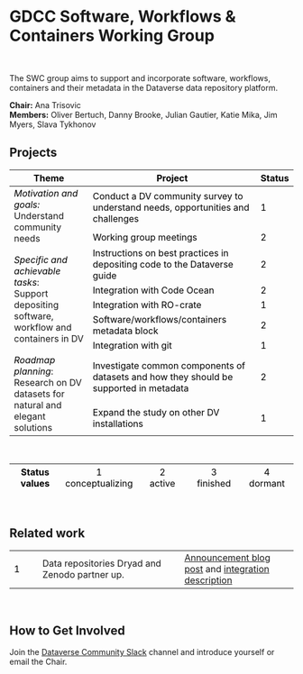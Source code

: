 <h1> GDCC Software, Workflows & Containers Working Group </h1>
<br>

The SWC group aims to support and incorporate software, workflows, containers and their metadata in the Dataverse data repository platform.

**Chair:** Ana Trisovic<br> **Members:** Oliver Bertuch, Danny Brooke, Julian Gautier, Katie Mika, Jim Myers, Slava Tykhonov

<h2> Projects </h2>

<table class="tg">
<thead>
  <tr>
    <th class="tg-1wig"><span style="font-weight:700;font-style:normal;text-decoration:none;color:#000;background-color:transparent">Theme</span></th>
    <th class="tg-1wig"><span style="font-weight:700;font-style:normal;text-decoration:none;color:#000;background-color:transparent">Project</span></th>
    <th class="tg-1wig"><span style="font-weight:700;font-style:normal;text-decoration:none;color:#000;background-color:transparent">Status</span></th>
  </tr>
</thead>
<tbody>
  <tr>
    <td class="tg-82rs" rowspan="2"><span style="font-weight:400;font-style:italic;text-decoration:none;color:#000;background-color:transparent">Motivation and goals: </span><br><span style="font-weight:400;font-style:normal;text-decoration:none">Understand community needs</span></td>
    <td class="tg-0lax"><span style="font-weight:400;font-style:normal;text-decoration:none;color:#000;background-color:transparent">Conduct a DV community survey to understand needs, opportunities and challenges</span></td>
    <td class="tg-baqh"><span style="font-weight:400;font-style:normal;text-decoration:none;color:#000;background-color:transparent">1</span></td>
  </tr>
  <tr>
    <td class="tg-0lax"><span style="font-weight:400;font-style:normal;text-decoration:none;color:#000;background-color:transparent">Working group meetings</span></td>
    <td class="tg-baqh"><span style="font-weight:400;font-style:normal;text-decoration:none;color:#000;background-color:transparent">2</span></td>
  </tr>
  <tr>
    <td class="tg-4dna" rowspan="5"><span style="font-weight:400;font-style:italic;text-decoration:none;color:#000;background-color:transparent">Specific and achievable tasks</span>: <br><span style="font-weight:400;font-style:normal;text-decoration:none">Support depositing software, workflow and containers in DV</span></td>
    <td class="tg-0lax"><span style="font-weight:400;font-style:normal;text-decoration:none;color:#000;background-color:transparent">Instructions on best practices in depositing code to the Dataverse guide</span></td>
    <td class="tg-baqh"><span style="font-weight:400;font-style:normal;text-decoration:none;color:#000;background-color:transparent">2</span></td>
  </tr>
  <tr>
    <td class="tg-0lax"><span style="font-weight:400;font-style:normal;text-decoration:none;color:#000;background-color:transparent">Integration with Code Ocean</span></td>
    <td class="tg-baqh"><span style="font-weight:400;font-style:normal;text-decoration:none;color:#000;background-color:transparent">2</span></td>
  </tr>
  <tr>
    <td class="tg-0lax"><span style="font-weight:400;font-style:normal;text-decoration:none;color:#000;background-color:transparent">Integration with RO-crate</span></td>
    <td class="tg-baqh"><span style="font-weight:400;font-style:normal;text-decoration:none;color:#000;background-color:transparent">1</span></td>
  </tr>
  <tr>
    <td class="tg-0lax"><span style="font-weight:400;font-style:normal;text-decoration:none;color:#000;background-color:transparent">Software/workflows/containers metadata block</span></td>
    <td class="tg-baqh"><span style="font-weight:400;font-style:normal;text-decoration:none;color:#000;background-color:transparent">2</span></td>
  </tr>
  <tr>
    <td class="tg-0lax"><span style="font-weight:400;font-style:normal;text-decoration:none;color:#000;background-color:transparent">Integration with git</span></td>
    <td class="tg-baqh"><span style="font-weight:400;font-style:normal;text-decoration:none;color:#000;background-color:transparent">1</span></td>
  </tr>
  <tr>
    <td class="tg-5jfb" rowspan="2"><span style="font-weight:400;font-style:italic;text-decoration:none;color:#000;background-color:transparent">Roadmap planning</span>: <br><span style="font-weight:400;font-style:normal;text-decoration:none">Research on DV datasets for natural and elegant solutions</span></td>
    <td class="tg-0lax"><span style="font-weight:400;font-style:normal;text-decoration:none;color:#000;background-color:transparent">Investigate common components of datasets and how they should be supported in metadata</span></td>
    <td class="tg-baqh"><span style="font-weight:400;font-style:normal;text-decoration:none;color:#000;background-color:transparent">2</span></td>
  </tr>
  <tr>
    <td class="tg-0lax"><span style="font-weight:400;font-style:normal;text-decoration:none;color:#000;background-color:transparent">Expand the study on other DV installations</span></td>
    <td class="tg-baqh"><span style="font-weight:400;font-style:normal;text-decoration:none;color:#000;background-color:transparent">1</span></td>
  </tr>
</tbody>
</table>
<br>
<table class="tg">
<thead>
  <tr>
    <th class="tg-baqh" width="20%"><span style="font-weight:700;font-style:normal;text-decoration:none;color:#000;background-color:transparent">Status</span><br><span style="font-weight:700;font-style:normal;text-decoration:none;color:#000;background-color:transparent">values</span></th>
    <th class="tg-baqh" width="20%"><span style="font-weight:400;font-style:normal;text-decoration:none;color:#000;background-color:transparent">1</span><br><span style="font-weight:400;font-style:normal;text-decoration:none;color:#000;background-color:transparent">conceptualizing</span></th>
    <th class="tg-baqh" width="20%"><span style="font-weight:400;font-style:normal;text-decoration:none;color:#000;background-color:transparent">2</span><br><span style="font-weight:400;font-style:normal;text-decoration:none;color:#000;background-color:transparent">active</span></th>
    <th class="tg-baqh" width="20%"><span style="font-weight:400;font-style:normal;text-decoration:none;color:#000;background-color:transparent">3</span><br><span style="font-weight:400;font-style:normal;text-decoration:none;color:#000;background-color:transparent">finished</span></th>
    <th class="tg-baqh" width="20%"><span style="font-weight:400;font-style:normal;text-decoration:none;color:#000;background-color:transparent">4</span><br><span style="font-weight:400;font-style:normal;text-decoration:none;color:#000;background-color:transparent">dormant</span></th>
  </tr>
</thead>
</table>

<br>
<h2> Related work </h2>

<table class="tg" width="100%">
<tbody>
  <tr>
    <td class="tg-baqh" width="10%"><span style="font-weight:400;font-style:normal;text-decoration:none;color:#000;background-color:transparent">1</span></td>
    <td class="tg-0lax" width="50%">Data repositories Dryad and Zenodo partner up.</td>
    <td class="tg-0lax" width="40%">
        <a href="https://blog.zenodo.org/2020/03/10/dryad-and-zenodo-our-path-ahead/">Announcement blog post</a> and
        <a href="https://blog.zenodo.org/2021/02/08/2021-02-08-doing-it-right/">integration description</a>
        </td>
  </tr>
</tbody>
</table>

<br>
<h2>How to Get Involved</h2>

Join the [Dataverse Community Slack](dataversecommunity.slack.com) channel and introduce yourself or email the Chair.

